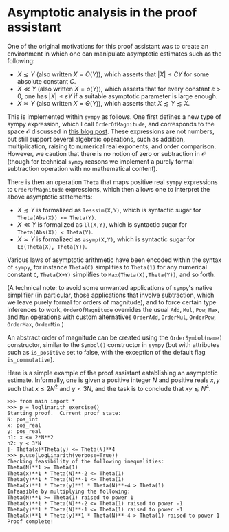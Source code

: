 # Asymptotic analysis in the proof assistant

One of the original motivations for this proof assistant was to create an environment in which one can manipulate asymptotic estimates such as the following:

- $X \lesssim Y$ (also written $X = O(Y)$), which asserts that $|X| \leq CY$ for some absolute constant $C$.
- $X \ll Y$ (also written $X = o(Y)$), which asserts that for every constant $\varepsilon >0$, one has $|X| \leq \varepsilon Y$ if a suitable asymptotic parameter is large enough.
- $X \asymp Y$ (also written $X = \Theta(Y)$), which asserts that $X \lesssim Y \lesssim X$.

This is implemented within `sympy` as follows.  One first defines a new type of sympy expression, which I call `OrderOfMagnitude`, and corresponds to the space ${\mathcal O}$ discussed in [this blog post](https://terrytao.wordpress.com/2025/05/04/orders-of-infinity/).  These expressions are not numbers, but still support several algebraic operations, such as addition, multiplication, raising to numerical real exponents, and order comparison.  However, we caution that there is no notion of zero or subtraction in ${\mathcal O}$ (though for technical `sympy` reasons we implement a purely formal subtraction operation with no mathematical content).

There is then an operation `Theta` that maps positive real `sympy` expressions to `OrderOfMagnitude` expressions, which then allows one to interpret the above asymptotic statements:

- $X \lesssim Y$ is formalized as `lesssim(X,Y)`, which is syntactic sugar for `Theta(Abs(X)) <= Theta(Y)`.
- $X \ll Y$ is formalized as `ll(X,Y)`, which is syntactic sugar for `Theta(Abs(X)) < Theta(Y)`.
- $X \asymp Y$ is formalized as `asymp(X,Y)`, which is syntactic sugar for `Eq(Theta(X), Theta(Y))`.

Various laws of asymptotic arithmetic have been encoded within the syntax of `sympy`, for instance `Theta(C)` simplifies to `Theta(1)` for any numerical constant `C`, `Theta(X+Y)` simplifies to `Max(Theta(X),Theta(Y))`, and so forth.

(A technical note: to avoid some unwanted applications of `sympy`'s native simplifier (in particular, those applications that involve subtraction, which we leave purely formal for orders of magnitude), and to force certain type inferences to work, `OrderOfMagnitude` overrides the usual `Add`, `Mul`, `Pow`, `Max`, and `Min` operations with custom alternatives `OrderAdd`, `OrderMul`, `OrderPow`, `OrderMax`, `OrderMin`.)

An abstract order of magnitude can be created using the `OrderSymbol(name)` constructor, similar to the `Symbol()` constructor in `sympy` (but with attributes such as `is_positive` set to false, with the exception of the default flag `is_commutative`).

Here is a simple example of the proof assistant establishing an asymptotic estimate. Informally, one is given a positive integer $N$ and positive reals $x,y$ such that $x \leq 2N^2$ and $y < 3N$, and the task is to conclude that $xy \lesssim N^4$.

```
>>> from main import *
>>> p = loglinarith_exercise()
Starting proof.  Current proof state:
N: pos_int
x: pos_real
y: pos_real
h1: x <= 2*N**2
h2: y < 3*N
|- Theta(x)*Theta(y) <= Theta(N)**4
>>> p.use(LogLinarith(verbose=True))
Checking feasibility of the following inequalities:
Theta(N)**1 >= Theta(1)
Theta(x)**1 * Theta(N)**-2 <= Theta(1)
Theta(y)**1 * Theta(N)**-1 <= Theta(1)
Theta(x)**1 * Theta(y)**1 * Theta(N)**-4 > Theta(1)
Infeasible by multiplying the following:
Theta(N)**1 >= Theta(1) raised to power 1
Theta(x)**1 * Theta(N)**-2 <= Theta(1) raised to power -1
Theta(y)**1 * Theta(N)**-1 <= Theta(1) raised to power -1
Theta(x)**1 * Theta(y)**1 * Theta(N)**-4 > Theta(1) raised to power 1
Proof complete!
```
